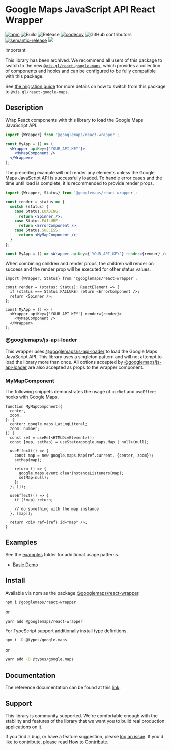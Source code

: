 # Google Maps JavaScript API React Wrapper

[![npm](https://img.shields.io/npm/v/@googlemaps/react-wrapper)](https://www.npmjs.com/package/@googlemaps/react-wrapper)
![Build](https://github.com/googlemaps/react-wrapper/workflows/Test/badge.svg)
![Release](https://github.com/googlemaps/react-wrapper/workflows/Release/badge.svg)
[![codecov](https://codecov.io/gh/googlemaps/react-wrapper/branch/master/graph/badge.svg)](https://codecov.io/gh/googlemaps/react-wrapper)
![GitHub contributors](https://img.shields.io/github/contributors/googlemaps/react-wrapper?color=green)
[![semantic-release](https://img.shields.io/badge/%20%20%F0%9F%93%A6%F0%9F%9A%80-semantic--release-e10079.svg)](https://github.com/semantic-release/semantic-release)
[![](https://github.com/jpoehnelt/in-solidarity-bot/raw/main/static//badge-flat-square.png)](https://github.com/apps/in-solidarity)

> [!IMPORTANT]  
> This library has been archived.
> We recommend all users of this package to switch to the new
> [`@vis.gl/react-google-maps`](https://www.npmjs.com/package/@vis.gl/react-google-maps),
> which provides a collection of components and hooks and can be configured
> to be fully compatible with this package.
> 
> See [the migration guide](https://visgl.github.io/react-google-maps/docs/guides/migrating-from-react-wrapper)
> for more details on how to switch from this package to `@vis.gl/react-google-maps`.

## Description

Wrap React components with this library to load the Google Maps JavaScript API.

```jsx
import {Wrapper} from '@googlemaps/react-wrapper';

const MyApp = () => (
  <Wrapper apiKey={'YOUR_API_KEY'}>
    <MyMapComponent />
  </Wrapper>
);
```

The preceding example will not render any elements unless the Google Maps JavaScript API is successfully loaded. To handle error cases and the time until load is complete, it is recommended to provide render props.

```jsx
import {Wrapper, Status} from '@googlemaps/react-wrapper';

const render = status => {
  switch (status) {
    case Status.LOADING:
      return <Spinner />;
    case Status.FAILURE:
      return <ErrorComponent />;
    case Status.SUCCESS:
      return <MyMapComponent />;
  }
};

const MyApp = () => <Wrapper apiKey={'YOUR_API_KEY'} render={render} />;
```

When combining children and render props, the children will render on success and the render prop will be executed for other status values.

```tsx
import {Wrapper, Status} from '@googlemaps/react-wrapper';

const render = (status: Status): ReactElement => {
  if (status === Status.FAILURE) return <ErrorComponent />;
  return <Spinner />;
};

const MyApp = () => (
  <Wrapper apiKey={'YOUR_API_KEY'} render={render}>
    <MyMapComponent />
  </Wrapper>
);
```

### @googlemaps/js-api-loader

This wrapper uses [@googlemaps/js-api-loader][js_api_loader] to load the Google Maps JavaScript API. This library uses a singleton pattern and will not attempt to load the library more than once. All options accepted by [@googlemaps/js-api-loader][js_api_loader] are also accepted as props to the wrapper component.

### MyMapComponent

The following snippets demonstrates the usage of `useRef` and `useEffect` hooks with Google Maps.

```tsx
function MyMapComponent({
  center,
  zoom,
}: {
  center: google.maps.LatLngLiteral;
  zoom: number;
}) {
  const ref = useRef<HTMLDivElement>();
  const [map, setMap] = useState<google.maps.Map | null>(null);

  useEffect(() => {
    const map = new google.maps.Map(ref.current, {center, zoom});
    setMap(map);

    return () => {
      google.maps.event.clearInstanceListeners(map);
      setMap(null);
    };
  }, []);

  useEffect(() => {
    if (!map) return;

    // do something with the map instance
  }, [map]);

  return <div ref={ref} id="map" />;
}
```

## Examples

See the [examples](https://github.com/googlemaps/react-wrapper/tree/main/examples) folder for additional usage patterns.

- [Basic Demo](https://googlemaps.github.io/react-wrapper/public/basic/)

## Install

Available via npm as the package [@googlemaps/react-wrapper](https://www.npmjs.com/package/@googlemaps/react-wrapper).

```sh
npm i @googlemaps/react-wrapper
```

or

```sh
yarn add @googlemaps/react-wrapper
```

For TypeScript support additionally install type definitions.

```sh
npm i -D @types/google.maps
```

or

```sh
yarn add -D @types/google.maps
```

## Documentation

The reference documentation can be found at this [link](https://googlemaps.github.io/react-wrapper/index.html).

## Support

This library is community supported. We're comfortable enough with the stability and features of
the library that we want you to build real production applications on it.

If you find a bug, or have a feature suggestion, please [log an issue][issues]. If you'd like to
contribute, please read [How to Contribute][contrib].

[issues]: https://github.com/googlemaps/react-wrapper/issues
[contrib]: https://github.com/googlemaps/react-wrapper/blob/master/CONTRIBUTING.md
[js_api_loader]: https://www.npmjs.com/package/@googlemaps/js-api-loader
